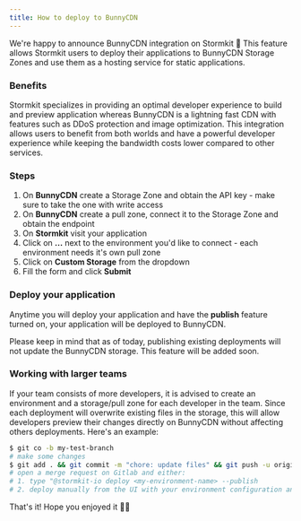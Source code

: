 ```yaml
---
title: How to deploy to BunnyCDN
---
```


We're happy to announce BunnyCDN integration on Stormkit 🎉  This feature allows Stormkit users to deploy their applications to BunnyCDN Storage Zones and use them as a hosting service for static applications.

<!--more-->

### Benefits

Stormkit specializes in providing an optimal developer experience to build and preview application whereas BunnyCDN is a lightning fast CDN with features such as DDoS protection and image optimization. This integration allows users to benefit from both worlds and have a powerful developer experience while keeping the bandwidth costs lower compared to other services.
 
### Steps 

1. On **BunnyCDN** create a Storage Zone and obtain the API key - make sure to take the one with write access
1. On **BunnyCDN** create a pull zone, connect it to the Storage Zone and obtain the endpoint
1. On **Stormkit** visit your application
1. Click on **...** next to the environment you'd like to connect - each environment needs it's own pull zone
1. Click on **Custom Storage** from the dropdown
1. Fill the form and click **Submit**

<sk-article-image src="how-to-deploy-to-bunny-cdn/env-storage.png" alt="Environment menu"></sk-article-image>
<sk-article-image src="how-to-deploy-to-bunny-cdn/custom-storage-form.png" alt="Custom storage" ></sk-article-image>

### Deploy your application

Anytime you will deploy your application and have the **publish** feature turned on, your application will be deployed to BunnyCDN. 

Please keep in mind that as of today, publishing existing deployments will not update the BunnyCDN storage. This feature will be added soon.

### Working with larger teams

If your team consists of more developers, it is advised to create an environment and a storage/pull zone for each developer in the team. Since each deployment will overwrite existing files in the storage, this will allow developers preview their changes directly on BunnyCDN without affecting others deployments. Here's an example:

``` bash
$ git co -b my-test-branch
# make some changes
$ git add . && git commit -m "chore: update files" && git push -u origin HEAD
# open a merge request on Gitlab and either:
# 1. type "@stormkit-io deploy <my-environment-name> --publish
# 2. deploy manually from the UI with your environment configuration and publish setting turned on
```

That's it! Hope you enjoyed it 🙏🏻